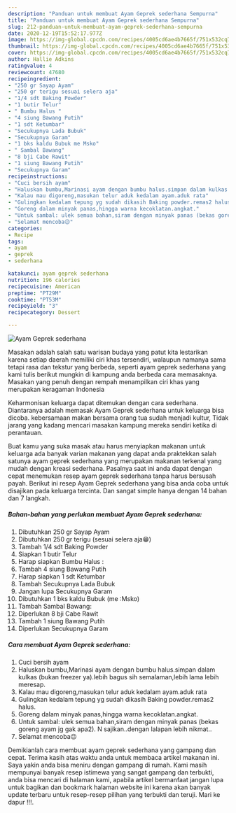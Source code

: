 ```yaml
---
description: "Panduan untuk membuat Ayam Geprek sederhana Sempurna"
title: "Panduan untuk membuat Ayam Geprek sederhana Sempurna"
slug: 212-panduan-untuk-membuat-ayam-geprek-sederhana-sempurna
date: 2020-12-19T15:52:17.977Z
image: https://img-global.cpcdn.com/recipes/4005cd6ae4b7665f/751x532cq70/ayam-geprek-sederhana-foto-resep-utama.jpg
thumbnail: https://img-global.cpcdn.com/recipes/4005cd6ae4b7665f/751x532cq70/ayam-geprek-sederhana-foto-resep-utama.jpg
cover: https://img-global.cpcdn.com/recipes/4005cd6ae4b7665f/751x532cq70/ayam-geprek-sederhana-foto-resep-utama.jpg
author: Hallie Adkins
ratingvalue: 4
reviewcount: 47680
recipeingredient:
- "250 gr Sayap Ayam"
- "250 gr terigu sesuai selera aja"
- "1/4 sdt Baking Powder"
- "1 butir Telur"
- " Bumbu Halus "
- "4 siung Bawang Putih"
- "1 sdt Ketumbar"
- "Secukupnya Lada Bubuk"
- "Secukupnya Garam"
- "1 bks kaldu Bubuk me Msko"
- " Sambal Bawang"
- "8 bji Cabe Rawit"
- "1 siung Bawang Putih"
- "Secukupnya Garam"
recipeinstructions:
- "Cuci bersih ayam"
- "Haluskan bumbu,Marinasi ayam dengan bumbu halus.simpan dalam kulkas (bukan freezer ya).lebih bagus sih semalaman,lebih lama lebih meresap."
- "Kalau mau digoreng,masukan telur aduk kedalam ayam.aduk rata"
- "Gulingkan kedalam tepung yg sudah dikasih Baking powder.remas2 halus."
- "Goreng dalam minyak panas,hingga warna kecoklatan.angkat."
- "Untuk sambal: ulek semua bahan,siram dengan minyak panas (bekas goreng ayam jg gak apa2). N sajikan..dengan lalapan lebih nikmat.."
- "Selamat mencoba😉"
categories:
- Recipe
tags:
- ayam
- geprek
- sederhana

katakunci: ayam geprek sederhana 
nutrition: 196 calories
recipecuisine: American
preptime: "PT29M"
cooktime: "PT53M"
recipeyield: "3"
recipecategory: Dessert

---
```



![Ayam Geprek sederhana](https://img-global.cpcdn.com/recipes/4005cd6ae4b7665f/751x532cq70/ayam-geprek-sederhana-foto-resep-utama.jpg)

Masakan adalah salah satu warisan budaya yang patut kita lestarikan karena setiap daerah memiliki ciri khas tersendiri, walaupun namanya sama tetapi rasa dan tekstur yang berbeda, seperti ayam geprek sederhana yang kami tulis berikut mungkin di kampung anda berbeda cara memasaknya. Masakan yang penuh dengan rempah menampilkan ciri khas yang merupakan keragaman Indonesia

Keharmonisan keluarga dapat ditemukan dengan cara sederhana. Diantaranya adalah memasak Ayam Geprek sederhana untuk keluarga bisa dicoba. kebersamaan makan bersama orang tua sudah menjadi kultur, Tidak jarang yang kadang mencari masakan kampung mereka sendiri ketika di perantauan.



Buat kamu yang suka masak atau harus menyiapkan makanan untuk keluarga ada banyak varian makanan yang dapat anda praktekkan salah satunya ayam geprek sederhana yang merupakan makanan terkenal yang mudah dengan kreasi sederhana. Pasalnya saat ini anda dapat dengan cepat menemukan resep ayam geprek sederhana tanpa harus bersusah payah.
Berikut ini resep Ayam Geprek sederhana yang bisa anda coba untuk disajikan pada keluarga tercinta. Dan sangat simple hanya dengan 14 bahan dan 7 langkah.


<!--inarticleads1-->

##### Bahan-bahan yang perlukan membuat Ayam Geprek sederhana:

1. Dibutuhkan 250 gr Sayap Ayam
1. Dibutuhkan 250 gr terigu (sesuai selera aja😁)
1. Tambah 1/4 sdt Baking Powder
1. Siapkan 1 butir Telur
1. Harap siapkan  Bumbu Halus :
1. Tambah 4 siung Bawang Putih
1. Harap siapkan 1 sdt Ketumbar
1. Tambah Secukupnya Lada Bubuk
1. Jangan lupa Secukupnya Garam
1. Dibutuhkan 1 bks kaldu Bubuk (me :M*s*ko)
1. Tambah  Sambal Bawang:
1. Diperlukan 8 bji Cabe Rawit
1. Tambah 1 siung Bawang Putih
1. Diperlukan Secukupnya Garam




<!--inarticleads2-->

##### Cara membuat  Ayam Geprek sederhana:

1. Cuci bersih ayam
1. Haluskan bumbu,Marinasi ayam dengan bumbu halus.simpan dalam kulkas (bukan freezer ya).lebih bagus sih semalaman,lebih lama lebih meresap.
1. Kalau mau digoreng,masukan telur aduk kedalam ayam.aduk rata
1. Gulingkan kedalam tepung yg sudah dikasih Baking powder.remas2 halus.
1. Goreng dalam minyak panas,hingga warna kecoklatan.angkat.
1. Untuk sambal: ulek semua bahan,siram dengan minyak panas (bekas goreng ayam jg gak apa2). N sajikan..dengan lalapan lebih nikmat..
1. Selamat mencoba😉




Demikianlah cara membuat ayam geprek sederhana yang gampang dan cepat. Terima kasih atas waktu anda untuk membaca artikel makanan ini. Saya yakin anda bisa meniru dengan gampang di rumah. Kami masih mempunyai banyak resep istimewa yang sangat gampang dan terbukti, anda bisa mencari di halaman kami, apabila artikel bermanfaat jangan lupa untuk bagikan dan bookmark halaman website ini karena akan banyak update terbaru untuk resep-resep pilihan yang terbukti dan teruji. Mari ke dapur !!!. 
